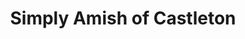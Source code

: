 ---
title: "Simply Amish of Castleton"
url: /indianapolis/simply-amish-of-castleton/
shop: furniture
---